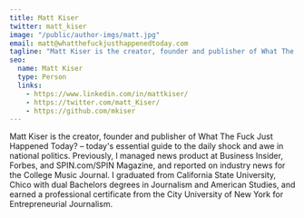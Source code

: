 ```yaml
---
title: Matt Kiser
twitter: matt_kiser
image: "/public/author-imgs/matt.jpg"
email: matt@whatthefuckjusthappenedtoday.com
tagline: "Matt Kiser is the creator, founder and publisher of What The Fuck Just Happened Today? – today's essential guide to the daily shock and awe in national politics."
seo:
  name: Matt Kiser
  type: Person
  links:
    - https://www.linkedin.com/in/mattkiser/
    - https://twitter.com/matt_Kiser/
    - https://github.com/mkiser  
---
```


Matt Kiser is the creator, founder and publisher of What The Fuck Just Happened Today? – today's essential guide to the daily shock and awe in national politics. Previously, I managed news product at Business Insider, Forbes, and SPIN.com/SPIN Magazine, and reported on industry news for the College Music Journal. I graduated from California State University, Chico with dual Bachelors degrees in Journalism and American Studies, and earned a professional certificate from the City University of New York for Entrepreneurial Journalism.
